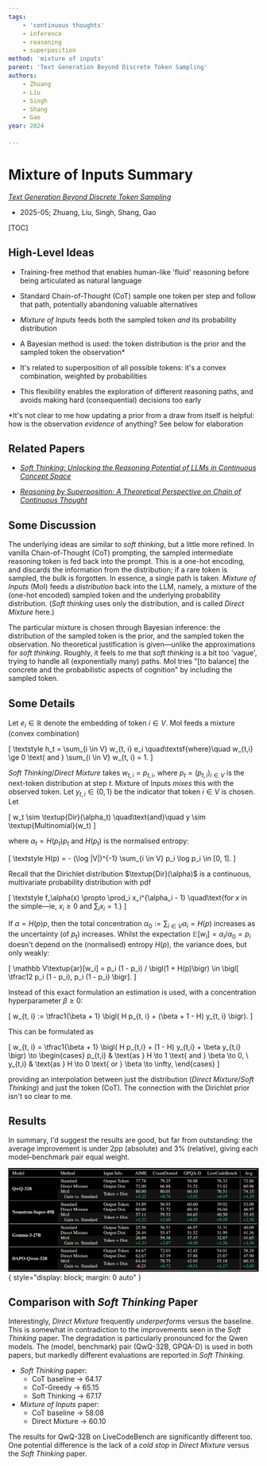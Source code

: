 ```yaml
---
tags:
    - 'continuous thoughts'
    - inference
    - reasoning
    - superposition
method: 'mixture of inputs'
parent: 'Text Generation Beyond Discrete Token Sampling'
authors:
    - Zhuang
    - Liu
    - Singh
    - Shang
    - Gao
year: 2024

---
```

# Mixture of Inputs Summary

[*Text Generation Beyond Discrete Token Sampling*](https://arxiv.org/abs/2505.14827)

-   2025-05; Zhuang, Liu, Singh, Shang, Gao

[TOC]

## High-Level Ideas

-   Training-free method that enables human-like 'fluid' reasoning before being articulated as natural language

-   Standard Chain-of-Thought (CoT) sample one token per step and follow that path, potentially abandoning valuable alternatives

-   *Mixture of Inputs* feeds both the sampled token *and* its probability distribution

-   A Bayesian method is used: the token distribution is the prior and the sampled token the observation\*

-   It's related to superposition of all possible tokens: it's a convex combination, weighted by probabilities

-   This flexibility enables the exploration of different reasoning paths, and avoids making hard (consequential) decisions too early

\*It's not clear to me how updating a prior from a draw from itself is helpful: how is the observation *evidence* of anything? See below for elaboration

## Related Papers

-   [*Soft Thinking: Unlocking the Reasoning Potential of LLMs in Continuous Concept Space*](http://arxiv.org/abs/2505.15778)

-   [*Reasoning by Superposition: A Theoretical Perspective on Chain of Continuous Thought*](http://arxiv.org/abs/2505.12514)

## Some Discussion

The underlying ideas are similar to *soft thinking*, but a little more refined. In vanilla Chain-of-Thought (CoT) prompting, the sampled intermediate reasoning token is fed back into the prompt. This is a one-hot encoding, and discards the information from the distribution; if a rare token is sampled, the bulk is forgotten. In essence, a single path is taken. *Mixture of Inputs* (MoI) feeds a *distribution* back into the LLM, namely, a mixture of the (one-hot encoded) sampled token and the underlying probability distribution. (*Soft thinking* uses only the distribution, and is called *Direct Mixture* here.)

The particular mixture is chosen through Bayesian inference: the distribution of the sampled token is the prior, and the sampled token the observation. No theoretical justification is given—unlike the approximations for *soft thinking*. Roughly, it feels to me that *soft thinking* is a bit too 'vague', trying to handle all (exponentially many) paths. MoI tries "[to balance] the concrete and the probabilistic aspects of cognition" by including the sampled token.

## Some Details

Let $e_i \in \mathbb R$ denote the embedding of token $i \in V$. MoI feeds a mixture (convex combination)

\[
    \textstyle
    h_t = \sum_{i \in V} w_{t, i} e_i
\quad\textsf{where}\quad
    w_{t,i} \ge 0 \text{ and } \sum_{i \in V} w_{t, i} = 1.
\]

*Soft Thinking*/*Direct Mixture* takes $w_{t, i} = p_{t, i}$, where $p_t = (p_{t,i})_{i \in V}$ is the next-token distribution at step $t$. Mixture of Inputs *mixes* this with the observed token. Let $y_{t,i} \in \{0, 1\}$ be the indicator that token $i \in V$ is chosen. Let

\[
    w_t \sim \textup{Dir}(\alpha_t)
\quad\text{and}\quad
    y \sim \textup{Multinomial}(w_t)
\]

where $\alpha_t = H(p_t) p_t$ and $H(p_t)$ is the normalised entropy:

\[
    \textstyle
    H(p)
=   - (\log |V|)^{-1} \sum_{i \in V} p_i \log p_i \in [0, 1].
\]

Recall that the Dirichlet distribution $\textup{Dir}(\alpha)$ is a continuous, multivariate probability distribution with pdf

\[
    \textstyle
    f_\alpha(x)
\propto
    \prod_i x_i^{\alpha_i - 1}
\quad\text{for $x$ in the simple—ie, $x_i \ge 0$ and $\sum_i x_i = 1$.}
\]

If $\alpha = H(p) p$, then the total concentration $\alpha_0 := \sum_{i \in V} \alpha_i = H(p)$ increases as the uncertainty (of $p_t$) increases. Whilst the expectation $\mathbb E[w_i] = \alpha_i / \alpha_0 = p_i$ doesn't depend on the (normalised) entropy $H(p)$, the variance does, but only weakly:

\[
    \mathbb V\textup{ar}[w_i]
=   p_i (1 - p_i) / \bigl(1 + H(p)\bigr) \in \bigl[ \tfrac12 p_i (1 - p_i), p_i (1 - p_i) \bigr].
\]

Instead of this exact formulation an estimation is used, with a concentration hyperparameter $\beta \ge 0$:

\[
    w_{t, i}
:=  \tfrac1{\beta + 1} \bigl( H p_{t, i} + (\beta + 1 - H) y_{t, i} \bigr).
\]

This can be formulated as

\[
    w_{t, i}
=   \tfrac1{\beta + 1} \bigl( H p_{t,i} + (1 - H) y_{t,i} + \beta y_{t,i} \bigr)
\to
\begin{cases}
p_{t,i} & \text{as } H \to 1 \text{ and } \beta \to 0, \\
y_{t,i} & \text{as } H \to 0 \text{ or } \beta \to \infty,
\end{cases}
\]

providing an interpolation between just the distribution (*Direct Mixture*/*Soft Thinking*) and just the token (CoT). The connection with the Dirichlet prior isn't so clear to me.

## Results

In summary, I'd suggest the results are good, but far from outstanding: the average improvement is under 2pp (absolute) and 3% (relative), giving each model–benchmark pair equal weight.

![Table of results](attachments/Mixture%20of%20Inputs%20-%20Evaluation.png){ style="display: block; margin: 0 auto" }

<!--
| Model                  | Method         | Input Info   | AIME  | +/-   | CountDown4 | +/-    | GPQA-D | +-/    | LiveCodeBench | +/-    | Average | +/-    |
| ---------------------- | -------------- | ------------ | ----- | ----- | ---------- | ------ | ------ | ------ | ------------- | ------ | ------- | ------ |
| **QwQ-32B**            | Baseline   *   | Output Token | 77.78 |       | 79.25      |        | 58.08  |        | 76.32         |        | 72.86   |        |
|                        | Direct Mixture | Output Dist  | 72.00 | -5.78 | 66.88      | -12.37 | 51.32  | -6.76  | 53.42         | -22.90 | 60.96   | -11.90 |
|                        | MoI            | Token + Dist | 80.00 | +2.22 | 80.01      | +0.76  | 60.10  | +2.02  | 74.65         | -1.67  | 74.15   | +1.29  |
| **Nemotron-Super-49B** | Baseline       | Output Token | 54.89 |       | 56.93      |        | 60.60  |        | 39.92         |        | 53.09   |        |
|                        | Direct Mixture | Output Dist  | 60.00 | +5.11 | 51.72      | -5.21  | 56.15  | -4.45  | 36.84         | -3.08  | 51.68   | -1.41  |
|                        | MoI            | Token + Dist | 57.11 | +2.22 | 59.53      | +2.60  | 60.65  | +0.05  | 40.50         | +0.58  | 55.45   | +2.36  |
| **Gemma-3-27B**        | Baseline       *   tput Token | 25.56 |       | 56.51      |        | 46.97  |        | 31.31         |        | 40.09   |        |
|                        | Direct Mixture | Output Dist  | 26.44 | +0.88 | 55.47      | -1.04  | 51.37  | +4.40  | 31.61         | +0.30  | 41.65   | +1.56  |
|                        | MoI            | Token + Dist | 26.89 | +1.33 | 59.38      | +2.87  | 47.47  | +0.50  | 32.87         | +1.56  | 41.65   | +1.56  |
| **DAPO-Qwen-32B**      | Baseline       | *   ut Token | 64.67 |       | 72.03      |        | 42.42  |        | 54.01         |        | 58.28   |        |
|                        | Direct Mixture | Output Dist  | 62.67 | -2.00 | 67.03      | -5.00  | 28.87  | -13.55 | 23.87         | -30.14 | 47.90   | -10.38 |
|                        | MoI            | Token + Dist | 64.44 | -0.23 | 78.75      | +6.72  | 42.93  | +0.51  | 55.18         | +1.17  | 60.33   | +2.05  |
-->

## Comparison with *Soft Thinking* Paper

Interestingly, *Direct Mixture* frequently *underperforms* versus the baseline. This is somewhat in contradiction to the improvements seen in the *Soft Thinking* paper. The degradation is particularly pronounced for the Qwen models. The (model, benchmark) pair (QwQ-32B, GPQA-D) is used in both papers, but markedly different evaluations are reported in *Soft Thinking*.

-   *Soft Thinking* paper:
    -   CoT baseline → 64.17
    -   CoT-Greedy → 65.15
    -    Soft Thinking → 67.17
-   *Mixture of Inputs* paper:
    -   CoT baseline → 58.08
    -   Direct Mixture → 60.10

The results for QwQ-32B on LiveCodeBench are significantly different too. One potential difference is the lack of a *cold stop* in *Direct Mixture* versus the *Soft Thinking* paper.

